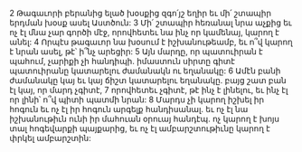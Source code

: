 2 Թագաւորի բերանից ելած խօսքից զգո՛յշ եղիր եւ մի՛ շտապիր երդման խօսք ասել Աստծուն: 3 Մի՛ շտապիր հեռանալ նրա աչքից եւ ոչ էլ մնա չար գործի մէջ, որովհետեւ նա ինչ որ կամենայ, կարող է անել: 4 Որպէս թագաւոր նա խօսում է իշխանութեամբ, եւ ո՞վ կարող է նրան ասել, թէ՝ ի՞նչ արեցիր: 5 Այն մարդը, որ պատուիրան է պահում, չարիքի չի հանդիպի. իմաստուն սիրտը գիտէ պատուիրանը կատարելու ժամանակն ու եղանակը: 6 Ամէն բանի ժամանակը կայ եւ կայ ճիշտ կատարելու եղանակը. բայց շատ բան էլ կայ, որ մարդ չգիտէ, 7 որովհետեւ չգիտէ, թէ ինչ է լինելու, եւ ինչ էլ որ լինի՝ ո՞վ պիտի պատմի նրան: 8 Մարդս չի կարող իշխել իր հոգուն եւ ոչ էլ իր հոգուն արգելք հանդիսանալ. եւ ոչ էլ նա իշխանութիւն ունի իր մահուան օրուայ հանդէպ. ոչ կարող է խոյս տալ հոգեվարքի պայքարից, եւ ոչ էլ ամբարշտութիւնը կարող է փրկել ամբարշտին:
